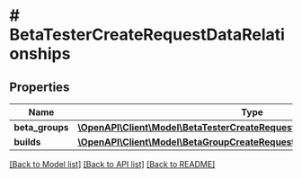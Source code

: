# # BetaTesterCreateRequestDataRelationships

## Properties

Name | Type | Description | Notes
------------ | ------------- | ------------- | -------------
**beta_groups** | [**\OpenAPI\Client\Model\BetaTesterCreateRequestDataRelationshipsBetaGroups**](BetaTesterCreateRequestDataRelationshipsBetaGroups.md) |  | [optional] 
**builds** | [**\OpenAPI\Client\Model\BetaGroupCreateRequestDataRelationshipsBuilds**](BetaGroupCreateRequestDataRelationshipsBuilds.md) |  | [optional] 

[[Back to Model list]](../../README.md#documentation-for-models) [[Back to API list]](../../README.md#documentation-for-api-endpoints) [[Back to README]](../../README.md)


